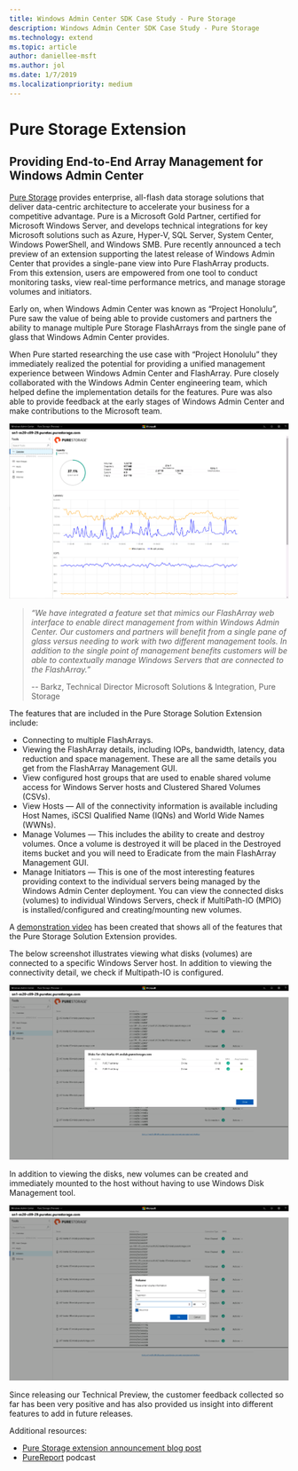 ```yaml
---
title: Windows Admin Center SDK Case Study - Pure Storage
description: Windows Admin Center SDK Case Study - Pure Storage
ms.technology: extend
ms.topic: article
author: daniellee-msft
ms.author: jol
ms.date: 1/7/2019
ms.localizationpriority: medium
---
```

# Pure Storage Extension

## Providing End-to-End Array Management for Windows Admin Center

[Pure Storage](https://www.purestorage.com/) provides enterprise, all-flash data storage solutions that deliver data-centric architecture to accelerate your business for a competitive advantage.  Pure is a Microsoft Gold Partner, certified for Microsoft Windows Server, and develops technical integrations for key Microsoft solutions such as Azure, Hyper-V, SQL Server, System Center, Windows PowerShell, and Windows SMB. Pure recently announced a tech preview of an extension supporting the latest release of Windows Admin Center that provides a single-pane view into Pure FlashArray products.  From this extension, users are empowered from one tool to conduct monitoring tasks, view real-time performance metrics, and manage storage volumes and initiators.

Early on, when Windows Admin Center was known as “Project Honolulu”, Pure saw the value of being able to provide customers and partners the ability to manage multiple Pure Storage FlashArrays from the single pane of glass that Windows Admin Center provides.

When Pure started researching the use case with “Project Honolulu” they immediately realized the potential for providing a unified management experience between Windows Admin Center and FlashArray. Pure closely collaborated with the Windows Admin Center engineering team, which helped define the implementation details for the features. Pure was also able to provide feedback at the early stages of Windows Admin Center and make contributions to the Microsoft team.

![Pure Storage Extension](../../media/extend-case-study-purestorage/purestorage-1.png)

> <cite>“We have integrated a feature set that mimics our FlashArray web interface to enable direct management from within Windows Admin Center. Our customers and partners will benefit from a single pane of glass versus needing to work with two different management tools. In addition to the single point of management benefits customers will be able to contextually manage Windows Servers that are connected to the FlashArray.”</cite>
>
> -- Barkz, Technical Director Microsoft Solutions & Integration, Pure Storage

The features that are included in the Pure Storage Solution Extension include:
- Connecting to multiple FlashArrays.
- Viewing the FlashArray details, including IOPs, bandwidth, latency, data reduction and space management. These are all the same details you get from the FlashArray Management GUI.
- View configured host groups that are used to enable shared volume access for Windows Server hosts and Clustered Shared Volumes (CSVs).
- View Hosts — All of the connectivity information is available including Host Names, iSCSI Qualified Name (IQNs) and World Wide Names (WWNs).
- Manage Volumes — This includes the ability to create and destroy volumes. Once a volume is destroyed it will be placed in the Destroyed items bucket and you will need to Eradicate from the main FlashArray Management GUI.
- Manage Initiators — This is one of the most interesting features providing context to the individual servers being managed by the Windows Admin Center deployment. You can view the connected disks (volumes) to individual Windows Servers, check if MultiPath-IO (MPIO) is installed/configured and creating/mounting new volumes.

A [demonstration video](https://youtu.be/IFAeCAd6V2g) has been created that shows all of the features that the Pure Storage Solution Extension provides.

The below screenshot illustrates viewing what disks (volumes) are connected to a specific Windows Server host. In addition to viewing the connectivity detail, we check if Multipath-IO is configured.

![Pure Storage Extension](../../media/extend-case-study-purestorage/purestorage-2.png)

In addition to viewing the disks, new volumes can be created and immediately mounted to the host without having to use Windows Disk Management tool.

![Pure Storage Extension](../../media/extend-case-study-purestorage/purestorage-3.png)

Since releasing our Technical Preview, the customer feedback collected so far has been very positive and has also provided us insight into different features to add in future releases.

Additional resources:
- [Pure Storage extension announcement blog post](https://blog.purestorage.com/tech-preview-of-the-pure-storage-extension-for-windows-admin-center/)
- [PureReport](https://itunes.apple.com/podcast/windows-admin-center-extension-from-pure-storage/id1392639991?i=1000424316130&mt=2) podcast
